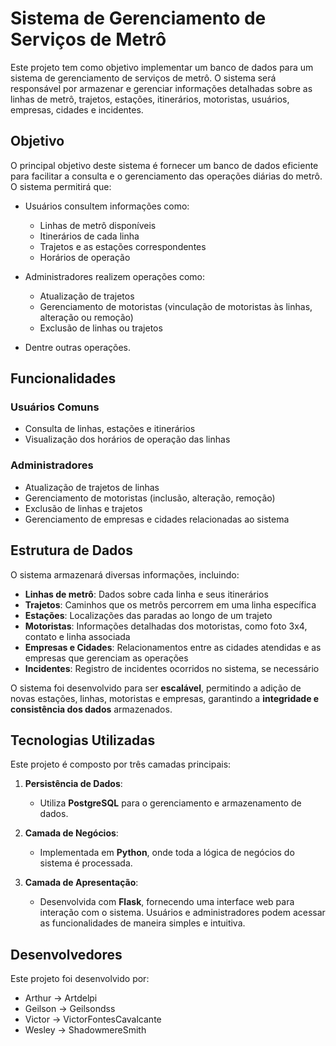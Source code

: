 # Sistema de Gerenciamento de Serviços de Metrô

Este projeto tem como objetivo implementar um banco de dados para um sistema de gerenciamento de serviços de metrô. O sistema será responsável por armazenar e gerenciar informações detalhadas sobre as linhas de metrô, trajetos, estações, itinerários, motoristas, usuários, empresas, cidades e incidentes. 

## Objetivo

O principal objetivo deste sistema é fornecer um banco de dados eficiente para facilitar a consulta e o gerenciamento das operações diárias do metrô. O sistema permitirá que:

- Usuários consultem informações como:
  - Linhas de metrô disponíveis
  - Itinerários de cada linha
  - Trajetos e as estações correspondentes
  - Horários de operação

- Administradores realizem operações como:
  - Atualização de trajetos
  - Gerenciamento de motoristas (vinculação de motoristas às linhas, alteração ou remoção)
  - Exclusão de linhas ou trajetos

- Dentre outras operações.

## Funcionalidades

### Usuários Comuns
- Consulta de linhas, estações e itinerários
- Visualização dos horários de operação das linhas

### Administradores
- Atualização de trajetos de linhas
- Gerenciamento de motoristas (inclusão, alteração, remoção)
- Exclusão de linhas e trajetos
- Gerenciamento de empresas e cidades relacionadas ao sistema

## Estrutura de Dados

O sistema armazenará diversas informações, incluindo:

- **Linhas de metrô**: Dados sobre cada linha e seus itinerários
- **Trajetos**: Caminhos que os metrôs percorrem em uma linha específica
- **Estações**: Localizações das paradas ao longo de um trajeto
- **Motoristas**: Informações detalhadas dos motoristas, como foto 3x4, contato e linha associada
- **Empresas e Cidades**: Relacionamentos entre as cidades atendidas e as empresas que gerenciam as operações
- **Incidentes**: Registro de incidentes ocorridos no sistema, se necessário

O sistema foi desenvolvido para ser **escalável**, permitindo a adição de novas estações, linhas, motoristas e empresas, garantindo a **integridade e consistência dos dados** armazenados.

## Tecnologias Utilizadas

Este projeto é composto por três camadas principais:

1. **Persistência de Dados**: 
   - Utiliza **PostgreSQL** para o gerenciamento e armazenamento de dados.
   
2. **Camada de Negócios**:
   - Implementada em **Python**, onde toda a lógica de negócios do sistema é processada.
   
3. **Camada de Apresentação**:
   - Desenvolvida com **Flask**, fornecendo uma interface web para interação com o sistema. Usuários e administradores podem acessar as funcionalidades de maneira simples e intuitiva.

## Desenvolvedores
Este projeto foi desenvolvido por:
  - Arthur  -> Artdelpi
  - Geilson -> Geilsondss
  - Victor  -> VictorFontesCavalcante
  - Wesley  -> ShadowmereSmith
